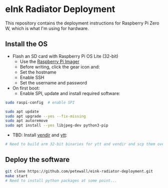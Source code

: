 # eInk Radiator Deployment

This repository contains the deployment instructions for Raspberry Pi Zero W, which is what I'm using for hardware.

## Install the OS

* Flash an SD card with Raspberry Pi OS Lite (32-bit)
  * Use the [Raspberry Pi Imager](https://www.raspberrypi.com/software/)
  * Before writing, click the gear icon and:
  * Set the hostname
  * Enable SSH
  * Set the username and password
* On first boot:
  * Enable SPI, update and install required software:

```bash
sudo raspi-config  # enable SPI

sudo apt update
sudo apt upgrade --yes --fix-missing
sudo apt autoremove
sudo apt install --yes libjpeg-dev python3-pip 
```

  * TBD: Install [vendir](https://carvel.dev/vendir/) and [ytt](https://carvel.dev/ytt/):

```bash
# Need to build arm 32-bit binaries for ytt and vendir and scp them over
```

## Deploy the software

```bash
git clone https://github.com/petewall/eink-radiator-deployment.git
make start
# Need to install python packages at some point...
```
